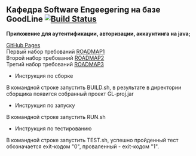 ## **Кафедра Software Engeegering на базе GoodLine**  [![Build Status](https://travis-ci.org/Rq0/GL_proj1.svg?branch=master)](https://travis-ci.org/Rq0/GL_proj1)  

**Приложение для аутентификации, авторизации, аккаунтинга на java;**

[GitHub Pages](https://rq0.github.io/GL_proj1/)  
Первый набор требований [ROADMAP1](ROADMAP.md)  
Второй набор требований [ROADMAP2](ROADMAP2.md)  
Третий набор требований [ROADMAP3](ROADMAP3.md)  

* Инструкция по сборке

В командной строке запустить BUILD.sh, в результате в директории сборщика появится собранный проект GL-proj.jar

* Инструкция по запуску

В командной строке запустить RUN.sh

* Инструкция по тестированию

В командной строке запустить TEST.sh, успешно пройденный тест обозначается exit-кодом "0", проваленный - exit-кодом "1".
